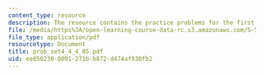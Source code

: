 ```yaml
---
content_type: resource
description: The resource contains the practice problems for the first exam.
file: /media/https%3A/open-learning-course-data-rc.s3.amazonaws.com/5-512-synthetic-organic-chemistry-ii-spring-2005/ee8502300091271bb872d474af930fb2_prob_set4_4_4_05.pdf
file_type: application/pdf
resourcetype: Document
title: prob_set4_4_4_05.pdf
uid: ee850230-0091-271b-b872-d474af930fb2
---
```

